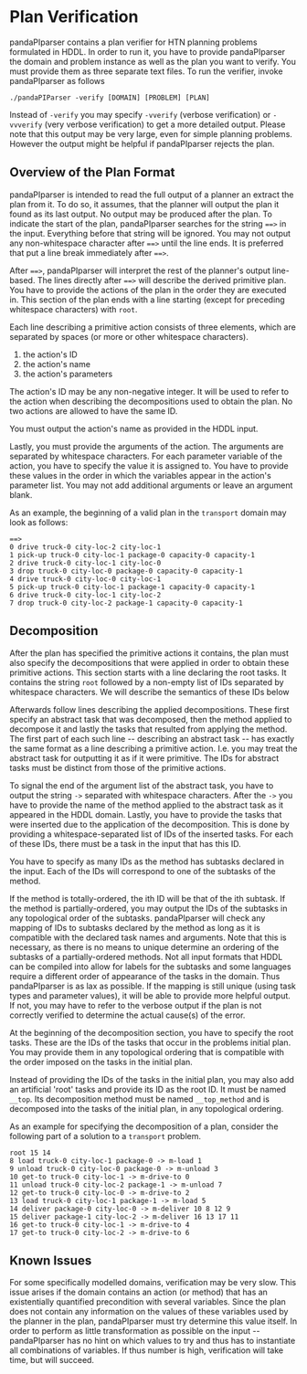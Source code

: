 # Plan Verification
pandaPIparser contains a plan verifier for HTN planning problems formulated in HDDL.
In order to run it, you have to provide pandaPIparser the domain and problem instance as well as the plan you want to verify.
You must provide them as three separate text files.
To run the verifier, invoke pandaPIparser as follows

```
./pandaPIParser -verify [DOMAIN] [PROBLEM] [PLAN]
```

Instead of `-verify` you may specify `-vverify` (verbose verification) or `-vvverify` (very verbose verification) to get a more detailed output.
Please note that this output may be very large, even for simple planning problems.
However the output might be helpful if pandaPIparser rejects the plan.


## Overview of the Plan Format
pandaPIparser is intended to read the full output of a planner an extract the plan from it.
To do so, it assumes, that the planner will output the plan it found as its last output.
No output may be produced after the plan.
To indicate the start of the plan, pandaPIparser searches for the string `==>` in the input.
Everything before that string will be ignored.
You may not output any non-whitespace character after `==>` until the line ends.
It is preferred that put a line break immediately after `==>`.


After `==>`, pandaPIparser will interpret the rest of the planner's output line-based.
The lines directly after `==>` will describe the derived primitive plan.
You have to provide the actions of the plan in the order they are executed in.
This section of the plan ends with a line starting (except for preceding whitespace characters) with `root`.


Each line describing a primitive action consists of three elements, which are separated by spaces (or more or other whitespace characters).

1. the action's ID
2. the action's name
3. the action's parameters

The action's ID may be any non-negative integer.
It will be used to refer to the action when describing the decompositions used to obtain the plan.
No two actions are allowed to have the same ID.

You must output the action's name as provided in the HDDL input.

Lastly, you must provide the arguments of the action.
The arguments are separated by whitespace characters.
For each parameter variable of the action, you have to specify the value it is assigned to.
You have to provide these values in the order in which the variables appear in the action's parameter list.
You may not add additional arguments or leave an argument blank.

As an example, the beginning of a valid plan in the `transport` domain may look as follows:

```
==>
0 drive truck-0 city-loc-2 city-loc-1
1 pick-up truck-0 city-loc-1 package-0 capacity-0 capacity-1
2 drive truck-0 city-loc-1 city-loc-0
3 drop truck-0 city-loc-0 package-0 capacity-0 capacity-1
4 drive truck-0 city-loc-0 city-loc-1
5 pick-up truck-0 city-loc-1 package-1 capacity-0 capacity-1
6 drive truck-0 city-loc-1 city-loc-2
7 drop truck-0 city-loc-2 package-1 capacity-0 capacity-1
```

## Decomposition
After the plan has specified the primitive actions it contains, the plan must also specify the decompositions that were applied in order to obtain these primitive actions.
This section starts with a line declaring the root tasks.
It contains the string `root` followed by a non-empty list of IDs separated by whitespace characters.
We will describe the semantics of these IDs below


Afterwards follow lines describing the applied decompositions.
These first specify an abstract task that was decomposed, then the method applied to decompose it and lastly the tasks that resulted from applying the method.
The first part of each such line -- describing an abstract task -- has exactly the same format as a line describing a primitive action.
I.e. you may treat the abstract task for outputting it as if it were primitive.
The IDs for abstract tasks must be distinct from those of the primitive actions.

To signal the end of the argument list of the abstract task, you have to output the string `->` separated with whitespace characters.
After the `->` you have to provide the name of the method applied to the abstract task as it appeared in the HDDL domain.
Lastly, you have to provide the tasks that were inserted due to the application of the decomposition.
This is done by providing a whitespace-separated list of IDs of the inserted tasks.
For each of these IDs, there must be a task in the input that has this ID.


You have to specify as many IDs as the method has subtasks declared in the input.
Each of the IDs will correspond to one of the subtasks of the method.

If the method is totally-ordered, the ith ID will be that of the ith subtask.
If the method is partially-ordered, you may output the IDs of the subtasks in any topological order of the subtasks.
pandaPIparser will check any mapping of IDs to subtasks declared by the method as long as it is compatible with the declared task names and arguments.
Note that this is necessary, as there is no means to unique determine an ordering of the subtasks of a partially-ordered methods.
Not all input formats that HDDL can be compiled into allow for labels for the subtasks and some languages require a different order of appearance of the tasks in the domain.
Thus pandaPIparser is as lax as possible.
If the mapping is still unique (using task types and parameter values), it will be able to provide more helpful output.
If not, you may have to refer to the verbose output if the plan is not correctly verified to determine the actual cause(s) of the error.


At the beginning of the decomposition section, you have to specify the root tasks.
These are the IDs of the tasks that occur in the problems initial plan.
You may provide them in any topological ordering that is compatible with the order imposed on the tasks in the initial plan.

Instead of providing the IDs of the tasks in the initial plan, you may also add an artificial 'root' tasks and provide its ID as the root ID.
It must be named `__top`.
Its decomposition method must be named `__top_method` and is decomposed into the tasks of the initial plan, in any topological ordering.


As an example for specifying the decomposition of a plan, consider the following part of a solution to a `transport` problem.

```
root 15 14
8 load truck-0 city-loc-1 package-0 -> m-load 1
9 unload truck-0 city-loc-0 package-0 -> m-unload 3
10 get-to truck-0 city-loc-1 -> m-drive-to 0
11 unload truck-0 city-loc-2 package-1 -> m-unload 7
12 get-to truck-0 city-loc-0 -> m-drive-to 2
13 load truck-0 city-loc-1 package-1 -> m-load 5
14 deliver package-0 city-loc-0 -> m-deliver 10 8 12 9
15 deliver package-1 city-loc-2 -> m-deliver 16 13 17 11
16 get-to truck-0 city-loc-1 -> m-drive-to 4
17 get-to truck-0 city-loc-2 -> m-drive-to 6
```


## Known Issues
For some specifically modelled domains, verification may be very slow.
This issue arises if the domain contains an action (or method) that has an existentially quantified precondition with several variables.
Since the plan does not contain any information on the values of these variables used by the planner in the plan, pandaPIparser must try determine this value itself.
In order to perform as little transformation as possible on the input -- pandaPIparser has no hint on which values to try and thus has to instantiate all combinations of variables.
If thus number is high, verification will take time, but will succeed.
